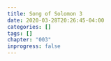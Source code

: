 ```yaml
---
title: Song of Solomon 3
date: 2020-03-28T20:26:45-04:00
categories: []
tags: []
chapter: "003"
inprogress: false
---
```



